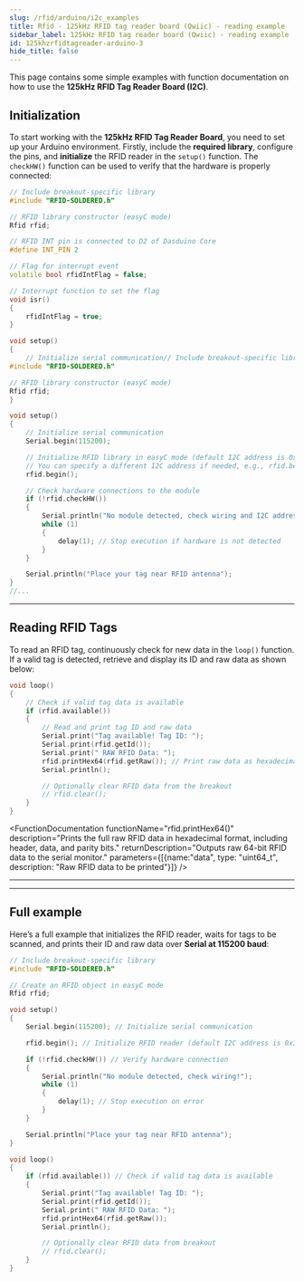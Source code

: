 ```yaml
---
slug: /rfid/arduino/i2c_examples
title: Rfid - 125kHz RFID tag reader board (Qwiic) - reading example
sidebar_label: 125kHz RFID tag reader board (Qwiic) - reading example
id: 125khzrfidtagreader-arduino-3
hide_title: false
---
```


This page contains some simple examples with function documentation on how to use the **125kHz RFID Tag Reader Board (I2C)**.

## Initialization

To start working with the **125kHz RFID Tag Reader Board**, you need to set up your Arduino environment. Firstly, include the **required library**, configure the pins, and **initialize** the RFID reader in the `setup()` function. The `checkHW()` function can be used to verify that the hardware is properly connected:

```cpp
// Include breakout-specific library
#include "RFID-SOLDERED.h"

// RFID library constructor (easyC mode)
Rfid rfid;

// RFID INT pin is connected to D2 of Dasduino Core
#define INT_PIN 2

// Flag for interrupt event
volatile bool rfidIntFlag = false;

// Interrupt function to set the flag
void isr()
{
    rfidIntFlag = true;
}

void setup()
{
    // Initialize serial communication// Include breakout-specific library
#include "RFID-SOLDERED.h"

// RFID library constructor (easyC mode)
Rfid rfid;
}

void setup()
{
    // Initialize serial communication
    Serial.begin(115200);

    // Initialize RFID library in easyC mode (default I2C address is 0x30)
    // You can specify a different I2C address if needed, e.g., rfid.begin(0x32);
    rfid.begin();

    // Check hardware connections to the module
    if (!rfid.checkHW())
    {
        Serial.println("No module detected, check wiring and I2C address!");
        while (1)
        {
            delay(1); // Stop execution if hardware is not detected
        }
    }

    Serial.println("Place your tag near RFID antenna");
}
//...
```

<FunctionDocumentation functionName="rfid.checkHW()" description="Checks whether the RFID module is properly connected and operational. This function verifies hardware connections and communication settings." returnDescription="Returns true: If hardware is detected and communication is successful. Returns false: If hardware is not detected or there is a communication issue." parameters={[]} />

---

## Reading RFID Tags

To read an RFID tag, continuously check for new data in the `loop()` function. If a valid tag is detected, retrieve and display its ID and raw data as shown below:

```cpp
void loop()
{
    // Check if valid tag data is available
    if (rfid.available())
    {
        // Read and print tag ID and raw data
        Serial.print("Tag available! Tag ID: ");
        Serial.print(rfid.getId());
        Serial.print(" RAW RFID Data: ");
        rfid.printHex64(rfid.getRaw()); // Print raw data as hexadecimal
        Serial.println();

        // Optionally clear RFID data from the breakout
        // rfid.clear();
    }
}
```

<FunctionDocumentation functionName="rfid.getId()" description="Retrieves the unique ID of the detected RFID tag." returnDescription="Returns an integer representing the unique ID of the tag." parameters={[]} />

<FunctionDocumentation
functionName="rfid.printHex64()"
description="Prints the full raw RFID data in hexadecimal format, including header, data, and parity bits."
returnDescription="Outputs raw 64-bit RFID data to the serial monitor."
parameters={[{name:"data", type: "uint64_t", description: "Raw RFID data to be printed"}]}
/>

---
<!-- <CenteredImage src="/img/rfid/qwiic_rfid.gif" alt="RFID (QWIIC)" caption="RFID (QWIIC)" /> -->

<CenteredImage src="/img/rfid/serialMonitorQWIIC.png" alt="Serial Monitor for RFID (QWIIC)" caption="Serial Monitor for RFID (QWIIC)" />

---

## Full example

Here’s a full example that initializes the RFID reader, waits for tags to be scanned, and prints their ID and raw data over **Serial at 115200 baud**:

```cpp
// Include breakout-specific library
#include "RFID-SOLDERED.h"

// Create an RFID object in easyC mode
Rfid rfid;

void setup()
{
    Serial.begin(115200); // Initialize serial communication

    rfid.begin(); // Initialize RFID reader (default I2C address is 0x30)

    if (!rfid.checkHW()) // Verify hardware connection
    {
        Serial.println("No module detected, check wiring!");
        while (1)
        {
            delay(1); // Stop execution on error
        }
    }

    Serial.println("Place your tag near RFID antenna");
}

void loop()
{
    if (rfid.available()) // Check if valid tag data is available
    {
        Serial.print("Tag available! Tag ID: ");
        Serial.print(rfid.getId());
        Serial.print(" RAW RFID Data: ");
        rfid.printHex64(rfid.getRaw());
        Serial.println();

        // Optionally clear RFID data from breakout
        // rfid.clear();
    }
}
```

<QuickLink 
  title="readTagIDWithEasyC.ino" 
  description="Example code for reading tags with the 125kHz RFID Tag Reader Board using I2C communication."
  url="https://github.com/SolderedElectronics/Soldered-RFID-Reader-125kHz-Arduino-Library/blob/main/examples/readTagIDWithEasyC/readTagIDWithEasyC.ino" 
/>